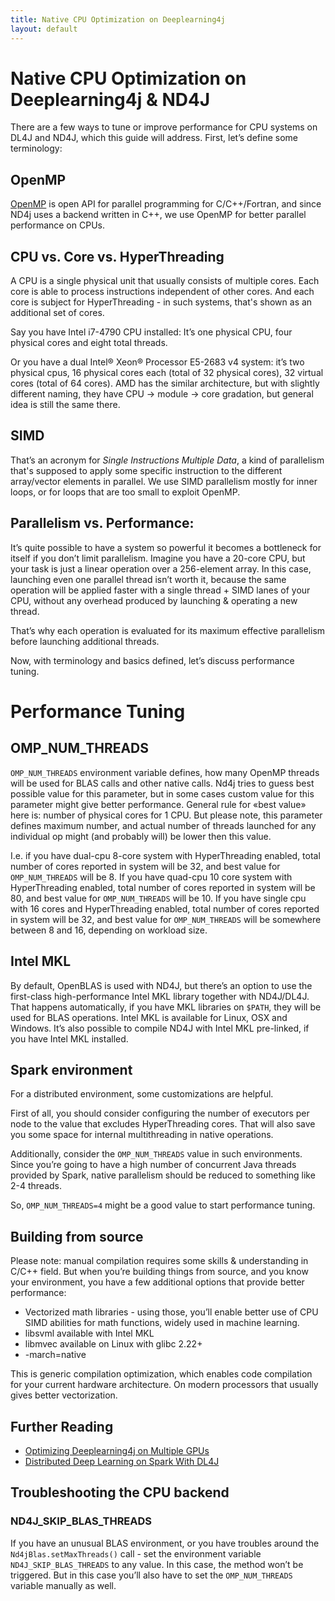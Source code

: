 ```yaml
---
title: Native CPU Optimization on Deeplearning4j
layout: default
---
```


# Native CPU Optimization on Deeplearning4j & ND4J

There are a few ways to tune or improve performance for CPU systems on DL4J and ND4J, which this guide will address. First, let’s define some terminology:

## OpenMP

[OpenMP](http://openmp.org/wp/) is open API for parallel programming for C/C++/Fortran, and since ND4j uses a backend written in C++, we use OpenMP for better parallel performance on CPUs.

## CPU vs. Core vs. HyperThreading

A CPU is a single physical unit that usually consists of multiple cores. Each core is able to process instructions independent of other cores. And each core is subject for HyperThreading - in such systems, that's shown as an additional set of cores. 

Say you have Intel i7-4790 CPU installed: It’s one physical CPU, four physical cores and eight total threads. 

Or you have a dual Intel® Xeon® Processor E5-2683 v4 system: it’s two physical cpus, 16 physical cores each (total of 32 physical cores), 32 virtual cores (total of 64 cores). AMD has the similar architecture, but with slightly different naming, they have CPU -> module -> core gradation, but general idea is still the same there.

## SIMD

That’s an acronym for *Single Instructions Multiple Data*, a kind of parallelism that's supposed to apply some specific instruction to the different array/vector elements in parallel. We use SIMD parallelism mostly for inner loops, or for loops that are too small to exploit OpenMP.

## Parallelism vs. Performance:

It’s quite possible to have a system so powerful it becomes a bottleneck for itself if you don’t limit parallelism. Imagine you have a 20-core CPU, but your task is just a linear operation over a 256-element array. In this case, launching even one parallel thread isn’t worth it, because the same operation will be applied faster with a single thread + SIMD lanes of your CPU, without any overhead produced by launching & operating a new thread. 

That’s why each operation is evaluated for its maximum effective parallelism before launching additional threads.

Now, with terminology and basics defined, let’s discuss performance tuning.

# Performance Tuning

## OMP_NUM_THREADS

`OMP_NUM_THREADS` environment variable defines, how many OpenMP threads will be used for BLAS calls and other native calls. Nd4j tries to guess best possible value for this parameter, but in some cases custom value for this parameter might give better performance. General rule for «best value» here is: number of physical cores for 1 CPU. But please note, this parameter defines maximum number, and actual number of threads launched for any individual op might (and probably will) be lower then this value.

I.e. if you have dual-cpu 8-core system with HyperThreading enabled, total number of cores reported in system will be 32, and best value for `OMP_NUM_THREADS` will be 8.
If you have quad-cpu 10 core system with HyperThreading enabled, total number of cores reported in system will be 80, and best value for `OMP_NUM_THREADS` will be 10.
If you have single cpu with 16 cores and HyperThreading enabled, total number of cores reported in system will be 32, and best value for `OMP_NUM_THREADS` will be somewhere between 8 and 16, depending on workload size.

## Intel MKL

By default, OpenBLAS is used with ND4J, but there’s an option to use the first-class high-performance Intel MKL library together with ND4J/DL4J. That happens automatically, if you have MKL libraries on `$PATH`, they will be used for BLAS operations. Intel MKL is available for Linux, OSX and Windows. It’s also possible to compile ND4J with Intel MKL pre-linked, if you have Intel MKL installed.

## Spark environment

For a distributed environment, some customizations are helpful. 

First of all, you should consider configuring the number of executors per node to the value that excludes HyperThreading cores. That will also save you some space for internal multithreading in native operations. 

Additionally, consider the `OMP_NUM_THREADS` value in such environments. Since you’re going to have a high number of concurrent Java threads provided by Spark, native parallelism should be reduced to something like 2-4 threads. 

So, `OMP_NUM_THREADS=4` might be a good value to start performance tuning. 

## Building from source

Please note: manual compilation requires some skills & understanding in C/C++ field. But when you’re building things from source, and you know your environment, you have a few additional options that provide better performance:

* Vectorized math libraries - using those, you’ll enable better use of CPU SIMD abilities for math functions, widely used in machine learning.
* libsvml available with Intel MKL
* libmvec available on Linux with glibc 2.22+
* -march=native

This is generic compilation optimization, which enables code compilation for your current hardware architecture. On modern processors that usually gives better vectorization.

## Further Reading

* [Optimizing Deeplearning4j on Multiple GPUs](./gpu)
* [Distributed Deep Learning on Spark With DL4J](./spark)

## Troubleshooting the CPU backend

### ND4J_SKIP_BLAS_THREADS

If you have an unusual BLAS environment, or you have troubles around the `Nd4jBlas.setMaxThreads()` call - set the environment variable  `ND4J_SKIP_BLAS_THREADS` to any value. In this case, the method won’t be triggered. But in this case you’ll also have to set the  `OMP_NUM_THREADS` variable manually as well.
